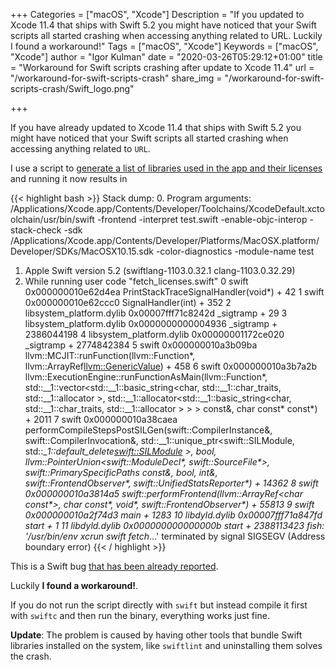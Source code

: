 +++
Categories = ["macOS", "Xcode"]
Description = "If you updated to Xcode 11.4 that ships with Swift 5.2 you might have noticed that your Swift scripts all started crashing when accessing anything related to URL. Luckily I found a workaround!"
Tags = ["macOS", "Xcode"]
Keywords = ["macOS", "Xcode"]
author = "Igor Kulman"
date = "2020-03-26T05:29:12+01:00"
title = "Workaround for Swift scripts crashing after update to Xcode 11.4"
url = "/workaround-for-swift-scripts-crash"
share_img = "/workaround-for-swift-scripts-crash/Swift_logo.png"

+++

If you have already updated to Xcode 11.4 that ships with Swift 5.2 you might have noticed that your Swift scripts all started crashing when accessing anything related to `URL`. 

I use a script to [generate a list of libraries used in the app and their licenses](/generating-a-list-of-libraries-your-ios-app-uses/) and running it now results in

{{< highlight bash >}}
Stack dump:
0.	Program arguments: /Applications/Xcode.app/Contents/Developer/Toolchains/XcodeDefault.xctoolchain/usr/bin/swift -frontend -interpret test.swift -enable-objc-interop -stack-check -sdk /Applications/Xcode.app/Contents/Developer/Platforms/MacOSX.platform/Developer/SDKs/MacOSX10.15.sdk -color-diagnostics -module-name test
1.	Apple Swift version 5.2 (swiftlang-1103.0.32.1 clang-1103.0.32.29)
2.	While running user code "fetch_licenses.swift"
0  swift                    0x000000010e62d4ea PrintStackTraceSignalHandler(void*) + 42
1  swift                    0x000000010e62ccc0 SignalHandler(int) + 352
2  libsystem_platform.dylib 0x00007fff71c8242d _sigtramp + 29
3  libsystem_platform.dylib 0x0000000000004936 _sigtramp + 2386044198
4  libsystem_platform.dylib 0x00000001172ce020 _sigtramp + 2774842384
5  swift                    0x000000010a3b09ba llvm::MCJIT::runFunction(llvm::Function*, llvm::ArrayRef<llvm::GenericValue>) + 458
6  swift                    0x000000010a3b7a2b llvm::ExecutionEngine::runFunctionAsMain(llvm::Function*, std::__1::vector<std::__1::basic_string<char, std::__1::char_traits<char>, std::__1::allocator<char> >, std::__1::allocator<std::__1::basic_string<char, std::__1::char_traits<char>, std::__1::allocator<char> > > > const&, char const* const*) + 2011
7  swift                    0x000000010a38caea performCompileStepsPostSILGen(swift::CompilerInstance&, swift::CompilerInvocation&, std::__1::unique_ptr<swift::SILModule, std::__1::default_delete<swift::SILModule> >, bool, llvm::PointerUnion<swift::ModuleDecl*, swift::SourceFile*>, swift::PrimarySpecificPaths const&, bool, int&, swift::FrontendObserver*, swift::UnifiedStatsReporter*) + 14362
8  swift                    0x000000010a3814a5 swift::performFrontend(llvm::ArrayRef<char const*>, char const*, void*, swift::FrontendObserver*) + 55813
9  swift                    0x000000010a2f74d3 main + 1283
10 libdyld.dylib            0x00007fff71a847fd start + 1
11 libdyld.dylib            0x000000000000000b start + 2388113423
fish: '/usr/bin/env xcrun swift fetch_…' terminated by signal SIGSEGV (Address boundary error)
{{< / highlight >}}

This is a Swift bug [that has been already reported](https://bugs.swift.org/browse/SR-12403).

Luckily **I found a workaround!**. 

If you do not run the script directly with `swift` but instead compile it first with `swiftc` and then run the binary, everything works just fine.

**Update**: The problem is caused by having other tools that bundle Swift libraries installed on the system, like `swiftlint` and uninstalling them solves the crash.

<!--more-->